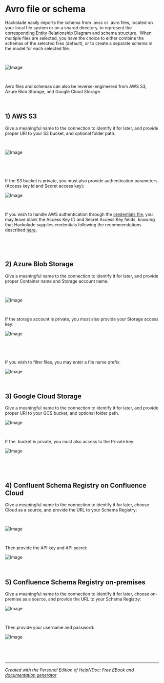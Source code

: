 # Avro file or schema

Hackolade easily imports the schema from .avsc or .avro files, located on your local file system or on a shared directory, to represent the corresponding Entity Relationship Diagram and schema structure.&nbsp; When multiple files are selected, you have the choice to either combine the schemas of the selected files (default), or to create a separate schema in the model for each selected file.

&nbsp;

![Image](<lib/Cloud%20Selection%20-%20combine%20schemas.png>)

&nbsp;

Avro files and schemas can also be reverse-engineered from AWS S3, Azure Blob Storage, and Google Cloud Storage.

&nbsp;

## &#49;) AWS S3 ##

Give a meaningful name to the connection to identify it for later, and provide proper URI to your S3 bucket, and optional folder path.

&nbsp;

![Image](<lib/Cloud%20Storage%20-%20AWS%20S3%20connection.png>)

&nbsp;

&nbsp;

If the S3 bucket is private, you must also provide authentication parameters (Access key id and Secret access key):

![Image](<lib/Cloud%20Storage%20-%20AWS%20S3%20authentication.png>)

&nbsp;

If you wish to handle AWS authentication through the [credentials file](<https://docs.aws.amazon.com/cli/latest/userguide/cli-configure-files.html> "target=\"\_blank\""), you may leave blank the Access Key ID and Secret Access Key fields, knowing that Hackolade supplies credentials following the recommendations described [here](<https://docs.aws.amazon.com/sdk-for-javascript/v2/developer-guide/setting-credentials-node.html> "target=\"\_blank\"").

&nbsp;

&nbsp;

## &#50;) Azure Blob Storage ##

Give a meaningful name to the connection to identify it for later, and provide proper Container name and Storage account name.

&nbsp;

![Image](<lib/Cloud%20Storage%20-%20Azure%20connection.png>)

&nbsp;

If the storage account is private, you must also provide your Storage access key:

![Image](<lib/Cloud%20Storage%20-%20Azure%20authentication.png>)

&nbsp;

&nbsp;

If you wish to filter files, you may enter a file name prefix:

![Image](<lib/Cloud%20Storage%20-%20Azure%20prefix.png>)

&nbsp;

## &#51;) Google Cloud Storage ##

Give a meaningful name to the connection to identify it for later, and provide proper URI to your GCS bucket, and optional folder path.

![Image](<lib/Cloud%20Storage%20-%20Google%20connection.png>)

&nbsp;

If the&nbsp; bucket is private, you must also access to the Private key:

![Image](<lib/Cloud%20Storage%20-%20Google%20authentication.png>)

&nbsp;

&nbsp;

## &#52;) Confluent Schema Registry on Confluence Cloud ##

Give a meaningful name to the connection to identify it for later, choose Cloud as a source, and provide the URL to your Schema Registry:

&nbsp;

![Image](<lib/Confluent%20Schema%20Registry%20-%20Cloud%20connection.png>)

&nbsp;

Then provide the API key and API secret:

![Image](<lib/Confluence%20Schema%20Registry%20-%20Cloud%20auth.png>)

&nbsp;

## &#53;) Confluence Schema Registry on-premises ##

Give a meaningful name to the connection to identify it for later, choose on-premise as a source, and provide the URL to your Schema Registry:

![Image](<lib/Confluent%20Schema%20Registry%20-%20on-premconnection.png>)

&nbsp;

Then provide your username and password:

![Image](<lib/Confluent%20Schema%20Registry%20-%20on-prem%20auth.png>)

&nbsp;

&nbsp;


***
_Created with the Personal Edition of HelpNDoc: [Free EBook and documentation generator](<https://www.helpndoc.com>)_
